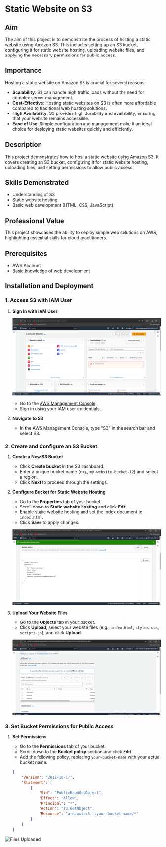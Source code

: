 # Static Website on S3

## Aim

The aim of this project is to demonstrate the process of hosting a static website using Amazon S3. This includes setting up an S3 bucket, configuring it for static website hosting, uploading website files, and applying the necessary permissions for public access.

## Importance

Hosting a static website on Amazon S3 is crucial for several reasons:
- **Scalability**: S3 can handle high traffic loads without the need for complex server management.
- **Cost-Effective**: Hosting static websites on S3 is often more affordable compared to traditional web hosting solutions.
- **High Availability**: S3 provides high durability and availability, ensuring that your website remains accessible.
- **Ease of Use**: Simple configuration and management make it an ideal choice for deploying static websites quickly and efficiently.

## Description

This project demonstrates how to host a static website using Amazon S3. It covers creating an S3 bucket, configuring it for static website hosting, uploading files, and setting permissions to allow public access.

## Skills Demonstrated

- Understanding of S3
- Static website hosting
- Basic web development (HTML, CSS, JavaScript)

## Professional Value

This project showcases the ability to deploy simple web solutions on AWS, highlighting essential skills for cloud practitioners.

## Prerequisites

- AWS Account
- Basic knowledge of web development

## Installation and Deployment

### 1. Access S3 with IAM User

1. **Sign In with IAM User**

   ![AWS IAM Console Home Page](images/static-website-on-s3.png)

   - Go to the [AWS Management Console](https://aws.amazon.com/console/).
   - Sign in using your IAM user credentials.

2. **Navigate to S3**

   - In the AWS Management Console, type "S3" in the search bar and select S3.

### 2. Create and Configure an S3 Bucket

1. **Create a New S3 Bucket**

   - Click **Create bucket** in the S3 dashboard.
   - Enter a unique bucket name (e.g., `my-website-bucket-12`) and select a region.
   - Click **Next** to proceed through the settings.

2. **Configure Bucket for Static Website Hosting**

   - Go to the **Properties** tab of your bucket.
   - Scroll down to **Static website hosting** and click **Edit**.
   - Enable static website hosting and set the index document to `index.html`.
   - Click **Save** to apply changes.

   ![Bucket Policy JSON](images/bucket-policy-json.png)

3. **Upload Your Website Files**

   - Go to the **Objects** tab in your bucket.
   - Click **Upload**, select your website files (e.g., `index.html`, `styles.css`, `scripts.js`), and click **Upload**.

   ![Files Uploaded](images/website-bucket.png)

### 3. Set Bucket Permissions for Public Access

1. **Set Permissions**

   - Go to the **Permissions** tab of your bucket.
   - Scroll down to the **Bucket policy** section and click **Edit**.
   - Add the following policy, replacing `your-bucket-name` with your actual bucket name:

   ```json
   {
       "Version": "2012-10-17",
       "Statement": [
           {
               "Sid": "PublicReadGetObject",
               "Effect": "Allow",
               "Principal": "*",
               "Action": "s3:GetObject",
               "Resource": "arn:aws:s3:::your-bucket-name/*"
           }
       ]
   }

   
![Files Uploaded](images/my-static-website-endpoint.png)



